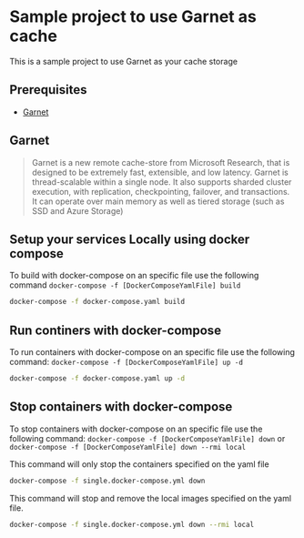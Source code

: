 # Sample project to use Garnet as cache
This is a sample project to use Garnet as your cache storage

## Prerequisites
* [Garnet](https://microsoft.github.io/garnet/docs)


## Garnet

> Garnet is a new remote cache-store from Microsoft Research, that is designed to be extremely fast, extensible, and low latency. Garnet is thread-scalable within a single node. It also supports sharded cluster execution, with replication, checkpointing, failover, and transactions. It can operate over main memory as well as tiered storage (such as SSD and Azure Storage)

## Setup your services Locally using docker compose

To build with docker-compose on an specific file use the following command `docker-compose -f [DockerComposeYamlFile] build`

```sh
docker-compose -f docker-compose.yaml build
```

## Run continers with docker-compose
To run containers with docker-compose on an specific file use the following command: `docker-compose -f [DockerComposeYamlFile] up -d`

```sh
docker-compose -f docker-compose.yaml up -d
```

## Stop containers with docker-compose
To stop containers with docker-compose on an specific file use the following command: `docker-compose -f [DockerComposeYamlFile] down` or `docker-compose -f [DockerComposeYamlFile] down --rmi local`

This command will only stop the containers specified on the yaml file

```sh
docker-compose -f single.docker-compose.yml down
```
This command will stop and remove the local images specified on the yaml file.

```sh
docker-compose -f single.docker-compose.yml down --rmi local
```